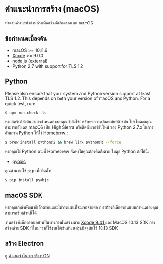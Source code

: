 # คำแนะนำการสร้าง (macOS)

ทำตามคำแนะนำด้านล่างเพื่อสร้างอิเล็กตรอนบน macOS

## ข้อกำหนดเบื้องต้น

* macOS >= 10.11.6
* [Xcode](https://developer.apple.com/technologies/tools/) >= 9.0.0
* [node.js](https://nodejs.org) (external)
* Python 2.7 with support for TLS 1.2

## Python

Please also ensure that your system and Python version support at least TLS 1.2. This depends on both your version of macOS and Python. For a quick test, run:

```sh
$ npm run check-tls
```

หากสคริปต์ส่งคืนว่าการกำหนดค่าของคุณกำลังใช้การรักษาความปลอดภัยที่ล้าสมัย โปรโตคอลคุณสามารถอัปเดต macOS เป็น High Sierra หรือติดตั้งเวอร์ชันใหม่ ของ Python 2.7.x ในการอัพเกรด Python ให้ใช้ [ Homebrew ](https://brew.sh/):

```sh
$ brew install python@2 && brew link python@2 --force
```

หากคุณใช้ Python ตามที่ Homebrew จัดหาให้คุณต้องติดตั้งด้วย โมดูล Python ต่อไปนี้:

* [pyobjc](https://pypi.org/project/pyobjc/#description)

คุณสามารถใช้ ` pip ` เพื่อติดตั้ง:

```sh
$ pip install pyobjc
```

## macOS SDK

หากคุณกำลังพัฒนาอิเล็กตรอนและไม่วางแผนที่จะแจกจ่ายต่อ การสร้างอิเล็กตรอนแบบกำหนดเองคุณสามารถข้ามส่วนนี้ได้

งานสร้างอิเล็กตรอนอย่างเป็นทางการนั้นสร้างด้วย [ Xcode 9.4.1 ](http://adcdownload.apple.com/Developer_Tools/Xcode_9.4.1/Xcode_9.4.1.xip) และ MacOS 10.13 SDK  การสร้างด้วย SDK ที่ใหม่กว่าก็ใช้งานได้เช่นกัน แต่รุ่นปัจจุบันใช้ 10.13 SDK

## สร้าง Electron

ดู [ คำแนะนำในการสร้าง: GN ](build-instructions-gn.md)
